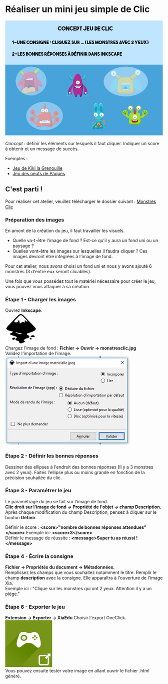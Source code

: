 # Réaliser un mini jeu simple de Clic

![schema_glisserdeposer](images/conceptoneclick.jpg)

*Concept* : définir les éléments sur lesquels il faut cliquer. Indiquer un score à obtenir et un message de succès.

Exemples :
- [Jeu de Kiki la Grenouille](https://xia.dane.ac-versailles.fr/demo/kiki/index.html)
- [Jeu des oeufs de Pâques](http://fun_raiders.gitlab.io/paques/)

## C'est parti !

Pour réaliser cet atelier, veuillez télécharger le dossier suivant : [Monstres Clic](https://github.com/pfautrero/xia/raw/XIA_20/doc/monstresclic.zip)

### Préparation des images

En amont de la création du jeu, il faut travailler les visuels.   
- Quelle va-t-être l'image de fond ? Est-ce qu'il y aura un fond uni ou un paysage ?
- Quelles vont-être les images sur lesquelles il faudra cliquer ? Ces images devront être intégrées à l'image de fond. 

Pour cet atelier, nous avons choisi un fond uni et nous y avons ajouté 6 monstres (3 d'entre eux seront clicables). 

Une fois que vous possédez tout le matériel nécessaire pour créer le jeu, vous pouvez vous attaquer à sa création.

### Étape 1 - Charger les images

Ouvrez **Inkscape**.  
![logo_inkscape](images/logo_inkscape.png)  
Chargez l'image de fond : **Fichier -> Ouvrir -> monstresclic.jpg**  
Validez l'importation de l'image.   
![valider](images/capture1.png)

### Étape 2 - Définir les bonnes réponses

Dessiner des ellipses à l'endroit des bonnes réponses (Il y a 3 monstres avec 2 yeux). Faites l'ellipse plus ou moins grande en fonction de la précision souhaitée du clic.  

### Étape 3 - Paramétrer le jeu

Le paramétrage du jeu se fait sur l'image de fond.   
**Clic droit sur l'image de fond -> Propriété de l'objet -> champ Description.**   
Après chaque modification du champ Description, pensez à cliquer sur le bouton **Définir**.

Définir le score : **&lt;score&gt;"nombre de bonnes réponses attendues"&lt;/score&gt;** Exemple ici: **&lt;score&gt;3&lt;/score&gt;**  
Définir le message de réussite : **&lt;message&gt;Super tu as réussi !&lt;/message&gt;**  

### Étape 4 - Écrire la consigne

**Fichier -> Propriétés du document -> Métadonnées.**   
Remplissez les champs que vous souhaitez notamment le titre.
Remplir le champ **description** avec la consigne. Elle apparaîtra à l'ouverture de l'image Xia.  
Exemple ici : "Clique sur les monstres qui ont 2 yeux. Attention il y a un piège."  

### Étape 6 - Exporter le jeu

**Extension -> Exporter -> XiaEdu**
Choisir l'export OneClick.  
![oneclick](images/oneclick.png)  
Vous pouvez ensuite tester votre image en allant ouvrir le fichier .html généré. 

